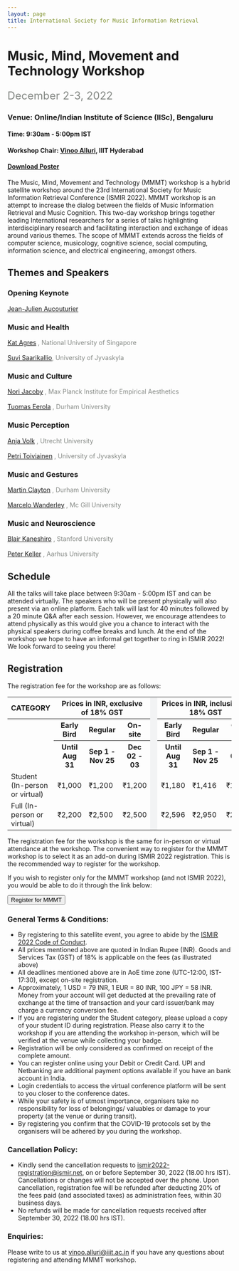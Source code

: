 ```yaml
---
layout: page
title: International Society for Music Information Retrieval
---
```

# Music, Mind, Movement and Technology Workshop
<p style="color:#848884;font-size:24px;font-weight=lighter;" >December 2-3, 2022</p>

### Venue: Online/Indian Institute of Science (IISc), Bengaluru
#### Time: 9:30am - 5:00pm IST 
#### Workshop Chair: [Vinoo Alluri](https://www.iiit.ac.in/people/faculty/vinoo-alluri/), IIIT Hyderabad

#### [**Download Poster**](../assets/MMMT_poster.pdf)

The Music, Mind, Movement and Technology (MMMT) workshop is a hybrid satellite workshop around the 23rd International Society for Music Information Retrieval Conference (ISMIR 2022). MMMT workshop is an attempt to increase the dialog between the fields of Music Information Retrieval and Music Cognition. This two-day workshop brings together leading International researchers for a series of talks highlighting interdisciplinary research and facilitating interaction and exchange of ideas around various themes. The scope of MMMT extends across the fields of computer science, musicology, cognitive science, social computing, information science, and electrical engineering, amongst others.

## Themes and Speakers

### Opening Keynote
<a href = "https://github.com/jjau" target="_blank"> Jean-Julien Aucouturier</a>

### Music and Health
<a href = "http://www.katagres.com/" target="_blank"> Kat Agres</a> <span style="color:#848884">, National University of Singapore</span><br><br>
<a href = "https://scholar.google.com/citations?user=KapV5VIAAAAJ&hl=en" target = "_blank">Suvi Saarikallio</a><span style="color:#848884">, University of Jyvaskyla</span>

### Music and Culture
<a href = "https://www.norijacoby.com/" target="_blank"> Nori Jacoby</a> <span style="color:#848884">, Max Planck Institute for Empirical Aesthetics</span><br><br>
<a href = "https://tuomaseerola.github.io/" target = "_blank">Tuomas Eerola</a> <span style="color:#848884">, Durham University</span>

### Music Perception
<a href = "https://webspace.science.uu.nl/~fleis102/" target="_blank"> Anja Volk</a> <span style="color:#848884">, Utrecht University</span><br><br>
<a href = "https://scholar.google.fi/citations?user=L0c3kWEAAAAJ&hl=th/" target = "_blank">Petri Toiviainen</a> <span style="color:#848884">, University of Jyvaskyla</span>

### Music and Gestures 
<a href = "https://scholar.google.com/citations?hl=en&user=3Z6wUYIAAAAJ" target="_blank"> Martin Clayton</a> <span style="color:#848884">, Durham University</span><br><br>
<a href = "https://scholar.google.com/citations?user=ati0WrYAAAAJ&hl=en" target = "_blank">Marcelo Wanderley</a> <span style="color:#848884">, Mc Gill University</span>

### Music and Neuroscience
<a href = "https://ccrma.stanford.edu/~blairbo" target="_blank"> Blair Kaneshiro</a> <span style="color:#848884">, Stanford University</span><br><br>
<a href = "https://scholar.google.com/citations?user=6AOv3DIAAAAJ&hl=en" target = "_blank">Peter Keller</a> <span style="color:#848884">, Aarhus University</span>

## Schedule
All the talks will take place between 9:30am - 5:00pm IST and can be attended virtually. The speakers who will be present physically will also present via an online platform. Each talk will last for 40 minutes followed by a 20 minute Q&A after each session. However, we encourage attendees to attend physically as this would give you a chance to interact with the physical speakers during coffee breaks and lunch. At the end of the workshop we hope to have an informal get together to ring in ISMIR 2022! We look forward to seeing you there!

## Registration
The registration fee for the workshop are as follows:

<table class="reg">
  <tr class="reg">
    <th class="reg1">CATEGORY</th>
    <th class="reg1" colspan="3">Prices in INR, exclusive of 18% GST</th>
    <td bgcolor="#f2f3f4" rowspan="27" width="0.1"></td>
    <th class="reg1" colspan="3">Prices in INR, inclusive of 18% GST</th>
  </tr>
  <tr class="reg">
  	<th class="reg" rowspan="2"></th>
    <th class="reg">Early Bird</th>
    <th class="reg">Regular</th>
    <th class="reg">On-site</th>
    <th class="reg">Early Bird</th>
    <th class="reg">Regular</th>
    <th class="reg">On-site</th>
  </tr>
  <tr class="reg">
  	<th class="reg">Until Aug 31</th>
    <th class="reg">Sep 1 - Nov 25</th>
    <th class="reg">Dec 02 - 03</th>
    <th class="reg">Until Aug 31</th>
    <th class="reg">Sep 1 - Nov 25</th>
    <th class="reg">Dec 02 - 03</th>
  </tr>
  <tr class="reg">
  	<td class="reg">Student (In-person or virtual)</td>
    <td class="reg">&#8377;1,000</td>
    <td class="reg">&#8377;1,200</td>
    <td class="reg">&#8377;1,200</td>
    <td class="reg">&#8377;1,180</td>
    <td class="reg">&#8377;1,416</td>
    <td class="reg">&#8377;1,416</td>
  </tr>
  <tr class="reg">
    <td class="reg">Full (In-person or virtual)</td>
    <td class="reg">&#8377;2,200</td>
    <td class="reg">&#8377;2,500</td>
    <td class="reg">&#8377;2,500</td>
    <td class="reg">&#8377;2,596</td>
    <td class="reg">&#8377;2,950</td>
    <td class="reg">&#8377;2,950</td>
  </tr>
</table>

The registration fee for the workshop is the same for in-person or virtual attendance at the workshop. The convenient way to register for the MMMT workshop is to select it as an add-on during ISMIR 2022 registration. This is the recommended way to register for the workshop.

If you wish to register only for the MMMT workshop (and not ISMIR 2022), you would be able to do it through the link below: 

<a href="https://www.townscript.com/e/mmmt-workshop-register" target="_blank"><button class="reg">Register for MMMT</button></a>
<br>

### General Terms & Conditions:
* By registering to this satellite event, you agree to abide by the [ISMIR 2022 Code of Conduct](https://ismir2022.ismir.net/codeofconduct).
* All prices mentioned above are quoted in Indian Rupee (INR). Goods and Services Tax (GST) of 18% is applicable on the fees (as illustrated above)
* All deadlines mentioned above are in AoE time zone (UTC-12:00, IST-17:30), except on-site registration. 
* Approximately, 1 USD = 79 INR, 1 EUR = 80 INR, 100 JPY = 58 INR. Money from your account will get deducted at the prevailing rate of exchange at the time of transaction and your card issuer/bank may charge a currency conversion fee.
* If you are registering under the Student category, please upload a copy of your student ID during registration. Please also carry it to the workshop if you are attending the workshop in-person, which will be verified at the venue while collecting your badge.
* Registration will be only considered as confirmed on receipt of the complete amount.
* You can register online using your Debit or Credit Card. UPI and Netbanking are additional payment options available if you have an bank account in India.
* Login credentials to access the virtual conference platform will be sent to you closer to the conference dates.
* While your safety is of utmost importance, organisers take no responsibility for loss of belongings/ valuables or damage to your property (at the venue or during transit).
* By registering you confirm that the COVID-19 protocols set by the organisers will be adhered by you during the workshop.

### Cancellation Policy:							
* Kindly send the cancellation requests to [ismir2022-registration@ismir.net](mailto:ismir2022-registration@ismir.net), on or before September 30, 2022 (18.00 hrs IST). Cancellations or changes will not be accepted over the phone. Upon cancellation, registration fee will be refunded after deducting 20% of the fees paid (and associated taxes) as administration fees, within 30 business days.
* No refunds will be made for cancellation requests received after September 30, 2022 (18.00 hrs IST).

### Enquiries:
Please write to us at [vinoo.alluri@iiit.ac.in](mailto:vinoo.alluri@iiit.ac.in) if you have any questions about registering and attending MMMT workshop.

<br>

